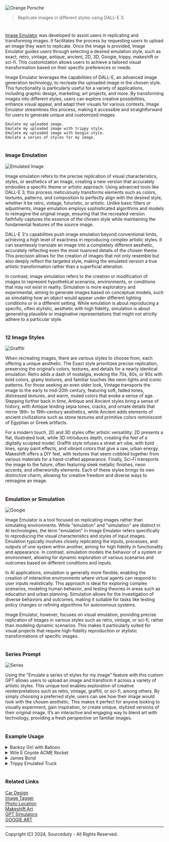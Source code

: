 ![Orange Porsche](https://github.com/sourceduty/Image_Emulator/assets/123030236/e775c121-f4b4-463f-b14a-b129ca69857c)

> Replicate images in different styles using DALL-E 3.

#

[Image Emulator](https://chatgpt.com/g/g-RF3VlAjnL-image-emulator) was developed to assist users in replicating and transforming images. It facilitates the process by requesting users to upload an image they want to replicate. Once the image is provided, Image Emulator guides users through selecting a desired emulation style, such as exact, retro, vintage, antique, ancient, 2D, 3D, Googie, trippy, makeshift or sci-fi. This customization allows users to achieve a tailored visual transformation based on their specific preferences or needs.

Image Emulator leverages the capabilities of DALL-E, an advanced image generation technology, to recreate the uploaded image in the chosen style. This functionality is particularly useful for a variety of applications, including graphic design, marketing, art projects, and more. By transforming images into different styles, users can explore creative possibilities, enhance visual appeal, and adapt their visuals for various contexts. Image Emulator streamlines this process, making it accessible and straightforward for users to generate unique and customized images.

```
Emulate my uploaded image.
Emulate my uploaded image with trippy style.
Emulate my uploaded image with Googie style.
Emulate a series of styles for my image.
```

#
### Image Emulation

![Emulated Image](https://github.com/sourceduty/Image_Emulator/assets/123030236/a7de4748-b877-48b3-a097-3d267abf3872)

Image emulation refers to the precise replication of visual characteristics, styles, or aesthetics of an image, creating a new version that accurately embodies a specific theme or artistic approach. Using advanced tools like DALL-E 3, this process meticulously transforms elements such as colors, textures, patterns, and composition to perfectly align with the desired style, whether it be retro, vintage, futuristic, or artistic. Unlike basic filters or adjustments, image emulation employs sophisticated algorithms and models to reimagine the original image, ensuring that the recreated version faithfully captures the essence of the chosen style while maintaining the fundamental features of the source image.

DALL-E 3's capabilities push image emulation beyond conventional limits, achieving a high level of exactness in reproducing complex artistic styles. It can seamlessly translate an image into a completely different aesthetic, accurately reflecting even the most nuanced details of the chosen theme. This precision allows for the creation of images that not only resemble but also deeply reflect the targeted style, making the emulated version a true artistic transformation rather than a superficial alteration.

In contrast, image simulation refers to the creation or modification of images to represent hypothetical scenarios, environments, or conditions that may not exist in reality. Simulation is more exploratory and experimental, aiming to generate images based on conceptual models, such as simulating how an object would appear under different lighting conditions or in a different setting. While emulation is about reproducing a specific, often stylistic, aesthetic with high fidelity, simulation is about generating plausible or imaginative representations that might not strictly adhere to a particular style.

#
### 12 Image Styles

![Graffiti](https://github.com/user-attachments/assets/f356ccca-231b-4625-916f-7978f953dca7)

When recreating images, there are various styles to choose from, each offering a unique aesthetic. The Exact style prioritizes precise replication, preserving the original’s colors, textures, and details for a nearly identical emulation. Retro adds a dash of nostalgia, evoking the 70s, 80s, or 90s with bold colors, grainy textures, and familiar touches like neon lights and iconic patterns. For those seeking an even older look, Vintage transports the image to the early to mid-20th century, featuring soft, faded tones, distressed textures, and warm, muted colors that evoke a sense of age. Stepping further back in time, Antique and Ancient styles bring a sense of history, with Antique lending sepia tones, cracks, and ornate details that mirror 18th- to 19th-century aesthetics, while Ancient adds elements of ancient civilizations such as stone textures and primitive colors reminiscent of Egyptian or Greek artifacts.

For a modern touch, 2D and 3D styles offer artistic versatility: 2D presents a flat, illustrated look, while 3D introduces depth, creating the feel of a digitally sculpted model. Graffiti style infuses a street art vibe, with bold lines, spray paint effects, and vibrant colors that give a raw, urban energy. Makeshift offers a DIY feel, with textures that seem cobbled together from various materials for a hand-crafted appearance. Finally, Sci-Fi transports the image to the future, often featuring sleek metallic finishes, neon accents, and otherworldly elements. Each of these styles brings its own distinctive charm, allowing for creative freedom and diverse ways to reimagine an image.

#
### Emulation or Simulation

![Googie](https://github.com/user-attachments/assets/a585f7d8-a9ad-4c96-8b48-70651348ca59)

Image Emulator is a tool focused on replicating images rather than simulating environments. While "emulation" and "simulation" are distinct in AI technologies, the term "emulation" in Image Emulator refers specifically to reproducing the visual characteristics and styles of input images. Emulation typically involves closely replicating the inputs, processes, and outputs of one system within another, aiming for high fidelity in functionality and appearance. In contrast, simulation models the behavior of a system or environment, allowing for dynamic exploration of various scenarios and outcomes based on different conditions and inputs.

In AI applications, simulation is generally more flexible, enabling the creation of interactive environments where virtual agents can respond to user inputs realistically. This approach is ideal for exploring complex scenarios, modeling human behavior, and testing theories in areas such as education and urban planning. Simulation allows for the investigation of diverse behaviors and outcomes, making it suitable for tasks like testing policy changes or refining algorithms for autonomous systems.

Image Emulator, however, focuses on visual emulation, providing precise replication of images in various styles such as retro, vintage, or sci-fi, rather than modeling dynamic scenarios. This makes it particularly suited for visual projects that require high-fidelity reproduction or stylistic transformations of specific images.

#
### Series Prompt

![Series](https://github.com/user-attachments/assets/a8f366d5-1b6f-4c7a-a1f2-4b6d71db75a3)

Using the "Emulate a series of styles for my image" feature with this custom GPT allows users to upload an image and transform it across a variety of artistic styles. This unique tool enables exploration of creative reinterpretations such as retro, vintage, graffiti, or sci-fi, among others. By simply choosing a preferred style, users can see how their image would look with the chosen aesthetic. This makes it perfect for anyone looking to visually experiment, gain inspiration, or create unique, stylized versions of their original image. It’s an interactive and engaging way to blend art with technology, providing a fresh perspective on familiar images.

#
### Example Usage

<details><summary>Banksy Girl with Balloon</summary>
<br>

![Banksy](https://github.com/sourceduty/Image_Emulator/assets/123030236/4f2186b4-8c26-47e1-ae70-b07149c848ca)

<br>
</details>
<details><summary>Wile E Coyote ACME Rocket</summary>
<br>

![Wile E Coyote ACME Rocket](https://github.com/sourceduty/Image_Emulator/assets/123030236/d36d715f-b222-478a-8166-8c4dbd398220)

<br>
</details>
<details><summary>James Bond</summary>
<br>

![Bond James Bond](https://github.com/sourceduty/Image_Emulator/assets/123030236/fb39c57a-f65e-4a69-971f-4c0f4bfdddb2)

<br>
</details>
<details><summary>Trippy Emulated Truck</summary>
<br>

![Emulated Trippy](https://github.com/user-attachments/assets/b9815102-0622-4376-87a4-c0875fba42cc)

<br>
</details>

#
### Related Links

[Car Design](https://github.com/sourceduty/Car_Design)
<br>
[Image Tagger](https://github.com/sourceduty/Image_Tagger)
<br>
[Photo Location](https://github.com/sourceduty/Photo_Location)
<br>
[Makeshift Art](https://github.com/sourceduty/Makeshift_DALL-E_3)
<br>
[GPT Simulators](https://github.com/sourceduty/GPT_Simulators)
<br>
[GOOGIE ART](https://github.com/sourceduty/GOOGIE_ART)

***
Copyright (C) 2024, Sourceduty - All Rights Reserved.
